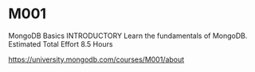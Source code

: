 # M001
MongoDB Basics
INTRODUCTORY
Learn the fundamentals of MongoDB.
Estimated Total Effort
8.5 Hours

https://university.mongodb.com/courses/M001/about
